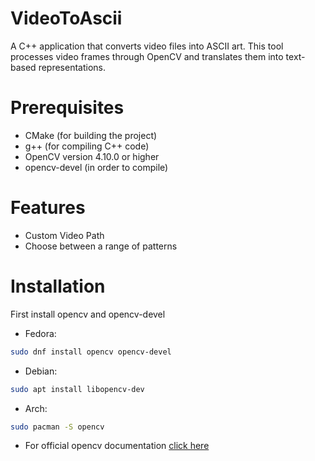 # VideoToAscii

A C++ application that converts video files into ASCII art. This tool processes video frames through OpenCV and translates them into text-based representations.


# Prerequisites

* CMake (for building the project)
* g++ (for compiling C++ code)
* OpenCV version 4.10.0 or higher
* opencv-devel (in order to compile)


# Features
* Custom Video Path
* Choose between a range of patterns


# Installation
First install opencv and opencv-devel
* Fedora:
```bash
sudo dnf install opencv opencv-devel
```
* Debian:
```bash
sudo apt install libopencv-dev
```
* Arch:
```bash
sudo pacman -S opencv
```
* For official opencv documentation [click here](https://opencv.org/)
